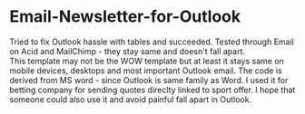 # Email-Newsletter-for-Outlook
Tried to fix Outlook hassle with tables and succeeded. Tested through Email on Acid and MailChimp - they stay same and doesn't fall apart.  
This template may not be the WOW template but at least it stays same on mobile devices, desktops and most important Outlook email. The code is derived from MS word - since Outlook is same family as Word. 
I used it for betting company for sending quotes direclty linked to sport offer. 
I hope that someone could also use it and avoid painful fall apart in Outlook. 
